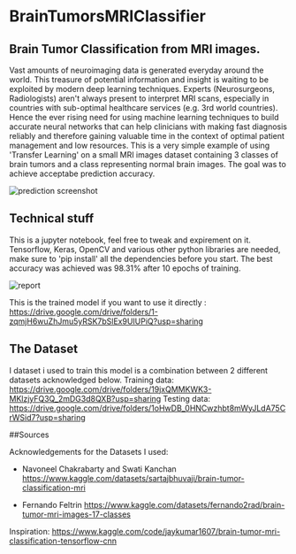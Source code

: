 # BrainTumorsMRIClassifier

## Brain Tumor Classification from MRI images.

Vast amounts of neuroimaging data is generated everyday around the world. This treasure of potential information and insight is waiting to be exploited by modern deep learning techniques. Experts (Neurosurgeons, Radiologists) aren't always present to interpret MRI scans, especially in countries with sub-optimal healthcare services (e.g. 3rd world countries). Hence the ever rising need for using machine learning techniques to build accurate neural networks that can help clinicians with making fast diagnosis reliably and therefore gaining valuable time in the context of optimal patient management and low resources. This is a very simple example of using 'Transfer Learning' on a small MRI images dataset containing 3 classes of brain tumors and a class representing normal brain images. The goal was to achieve acceptabe prediction accuracy.

![prediction screenshot](https://user-images.githubusercontent.com/39844459/227055889-0016b9f7-3c1b-4318-a689-7cee02c10eeb.png)

## Technical stuff
This is a jupyter notebook, feel free to tweak and expirement on it.
Tensorflow, Keras, OpenCV and various other python libraries are needed, make sure to 'pip install' all the dependencies before you start.
The best accuracy was achieved was 98.31% after 10 epochs of training.

![report](https://user-images.githubusercontent.com/39844459/227056678-cbffc4ad-d6a3-428b-a387-442204982520.png)

This is the trained model if you want to use it directly : 
https://drive.google.com/drive/folders/1-zqmjH6wuZhJmu5yRSK7bSlEx9UIUPiQ?usp=sharing

## The Dataset
I dataset i used to train this model is a combination between 2 different datasets acknowledged below.
Training data:
https://drive.google.com/drive/folders/19jxQMMKWK3-MKlzjyFQ3Q_2mDG3d8QXB?usp=sharing
Testing data:
https://drive.google.com/drive/folders/1oHwDB_0HNCwzhbt8mWyJLdA75CrWSid7?usp=sharing

##Sources

Acknowledgements for the Datasets I used: 

* Navoneel Chakrabarty and Swati Kanchan
https://www.kaggle.com/datasets/sartajbhuvaji/brain-tumor-classification-mri

* Fernando Feltrin
https://www.kaggle.com/datasets/fernando2rad/brain-tumor-mri-images-17-classes


Inspiration: https://www.kaggle.com/code/jaykumar1607/brain-tumor-mri-classification-tensorflow-cnn
